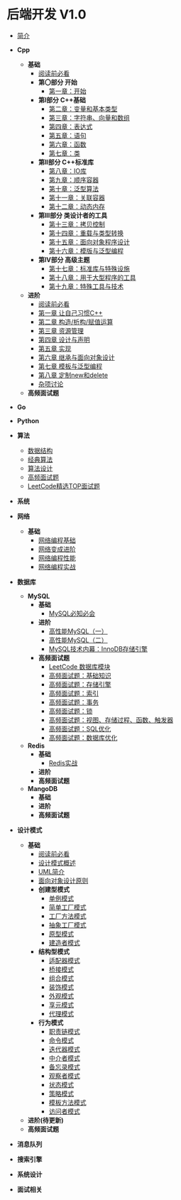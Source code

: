 # 后端开发 V1.0

* [简介](../README.md)

* **Cpp**
  * **基础**
    * [阅读前必看](../Cpp/C++Primer.md)
    * **第〇部分 开始**
      * [第一章：开始](../Cpp/C++Primer/ch01/ch01.md)
    * **第I部分 C++基础**
      * [第二章：变量和基本类型](Cpp/C++Primer/ch02/ch02.md)
      * [第三章：字符串、向量和数组](/Cpp/C++Primer/ch03/ch03.md)
      * [第四章：表达式](Cpp/C++Primer/ch04/ch04.md)
      * [第五章：语句](Cpp/C++Primer/ch05/ch05.md)
      * [第六章：函数](Cpp/C++Primer/ch06/ch06.md)
      * [第七章：类](Cpp/C++Primer/ch07/ch07.md)
    * **第II部分 C++标准库**
      * [第八章：IO库](Cpp/C++Primer/ch08/ch08.md)
      * [第九章：顺序容器](Cpp/C++Primer/ch09/ch09.md)
      * [第十章：泛型算法](Cpp/C++Primer/ch10/ch10.md)
      * [第十一章：关联容器](Cpp/C++Primer/ch11/ch11.md)
      * [第十二章：动态内存](Cpp/C++Primer/ch12/ch12.md)
    * **第III部分 类设计者的工具**
      * [第十三章：拷贝控制](Cpp/C++Primer/ch13/ch13.md)
      * [第十四章：重载与类型转换](Cpp/C++Primer/ch14/ch14.md)
      * [第十五章：面向对象程序设计](Cpp/C++Primer/ch15/ch15.md)
      * [第十六章：模版与泛型编程](Cpp/C++Primer/ch16/ch16.md)
    * **第IV部分 高级主题**
      * [第十七章：标准库与特殊设施](Cpp/C++Primer/ch17/ch17.md)
      * [第十八章：用于大型程序的工具](Cpp/C++Primer/ch18/ch18.md)
      * [第十九章：特殊工具与技术](Cpp/C++Primer/ch19/ch19.md)
  * **进阶**
    * [阅读前必看](Cpp/EffectiveC++.md)
    * [第一章 让自己习惯C++](Cpp/EffectiveC++/ch01/ch01.md)
    * [第二章 构造/析构/赋值运算](Cpp/EffectiveC++/ch02/ch02.md)
    * [第三章 资源管理](Cpp/EffectiveC++/ch03/ch03.md)
    * [第四章 设计与声明](Cpp/EffectiveC++/ch04/ch04.md)
    * [第五章 实现](Cpp/EffectiveC++/ch05/ch05.md)
    * [第六章 继承与面向对象设计](Cpp/EffectiveC++/ch06/ch06.md)
    * [第七章 模板与泛型编程](Cpp/EffectiveC++/ch07/ch07.md)
    * [第八章 定制new和delete](Cpp/EffectiveC++/ch08/ch08.md)
    * [杂项讨论](Cpp/EffectiveC++/ch09/ch09.md)
  * **高频面试题**
* **Go**
* **Python**
* **算法**
  * [数据结构](../DSA/DataStructure.md)
  * [经典算法](DSA/ClassicalAlgorithm.md)
  * [算法设计](DSA/AlgorithmDesign.md)
  * [高频面试题](DSA/Interview.md)
  * [LeetCode精选TOP面试题](/BackEndNotes/DSA/LeetCodeTop.md)
* **系统**
* **网络**
  * **基础**
    * [网络编程基础](../Network/网络编程基础.md)
    * [网络变成进阶](Network/网络编程性能.md)
    * [网络编程性能](Network/网络编程性能.md)
    * [网络编程实战](Network/网络编程实战.md)
* **数据库**
  * **MySQL**
    * **基础**
      * [MySQL必知必会](../DB/MySQL/MySQL必知必会.md)
    * **进阶**
      * [高性能MySQL（一）](DB/MySQL/高性能MySQL（一）.md)
      * [高性能MySQL（二）](DB/MySQL/高性能MySQL（二）.md)
      * [MySQL技术内幕：InnoDB存储引擎](DB/MySQL/MySQL技术内幕：InnoDB存储引擎.md)
    * **高频面试题**
      * [LeetCode 数据库模块](DB/MySQL/LeetCode.md)
      * [高频面试题：基础知识](DB/MySQL/高频面试题：基础知识.md)
      * [高频面试题：存储引擎](DB/MySQL/高频面试题：存储引擎.md)
      * [高频面试题：索引](DB/MySQL/高频面试题：索引.md)
      * [高频面试题：事务](DB/MySQL/高频面试题：事务.md)
      * [高频面试题：锁](DB/MySQL/高频面试题：锁.md)
      * [高频面试题：视图、存储过程、函数、触发器](DB/MySQL/高频面试题：视图、存储过程、函数、触发器.md)
      * [高频面试题：SQL优化](DB/MySQL/高频面试题：SQL优化.md)
      * [高频面试题：数据库优化](DB/MySQL/高频面试题：数据库优化.md)
  * **Redis**
    * **基础**
      * [Redis实战](../DB/Redis/Redis实战.md)
    * **进阶**
    * **高频面试题**
  * **MangoDB**
    * **基础**
    * **进阶**
    * **高频面试题**
* **设计模式**
  * **基础**
    * [阅读前必看](../DesignPatterns/README.md)
    * [设计模式概述](DesignPatterns/Overview.md)
    * [UML简介](DesignPatterns/UML/UML.md)
    * [面向对象设计原则](DesignPatterns/OOP/OOP.md)
    * **创建型模式**
      * [单例模式](DesignPatterns/Singleton/Singleton.md)
      * [简单工厂模式](DesignPatterns/SimpleFactory/SimpleFactory.md)
      * [工厂方法模式](DesignPatterns/FactoryMethod/FactoryMethod.md)
      * [抽象工厂模式](DesignPatterns/AbstractFactory/AbstractFactory.md)
      * [原型模式](DesignPatterns/PrototypePattern/PrototypePattern.md)
      * [建造者模式](DesignPatterns/BuilderPattern/BuilderPattern.md)
    * **结构型模式**
      * [适配器模式](DesignPatterns/AdapterPattern/AdapterPattern.md)
      * [桥接模式](DesignPatterns/BridgePattern/BridgePattern.md)
      * [组合模式](DesignPatterns/CompositePattern/CompositePattern.md)
      * [装饰模式](DesignPatterns/WrapperPattern/WrapperPattern.md)
      * [外观模式](DesignPatterns/FacadePattern/FacadePattern.md)
      * [享元模式](DesignPatterns/FlyweightPattern/FlyweightPattern.md)
      * [代理模式](DesignPatterns/ProxyPattern/ProxyPattern.md)
    * **行为模式**
      * [职责链模式](DesignPatterns/ChainOfResponsibility/ChainOfResponsibility.md)
      * [命令模式](DesignPatterns/CommandPattern/CommandPattern.md)
      * [迭代器模式](DesignPatterns/IteratorPattern/IteratorPattern.md)
      * [中介者模式](DesignPatterns/MediatorPattern/MediatorPattern.md)
      * [备忘录模式](DesignPatterns/MementoPattern/MementoPattern.md)
      * [观察者模式](DesignPatterns/ObserverPattern/ObserverPattern.md)
      * [状态模式](DesignPatterns/StatePattern/StatePattern.md)
      * [策略模式](DesignPatterns/Strategy/Strategy.md)
      * [模板方法模式](DesignPatterns/TemplateMethod/TemplateMethod.md)
      * [访问者模式](DesignPatterns/VisitorPattern/VisitorPattern.md)
  * **进阶(待更新)**
  * **高频面试题**
* **消息队列**
* **搜索引擎**
* **系统设计**
* **面试相关**
